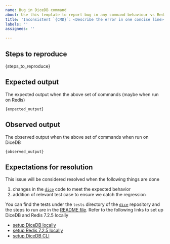 ```yaml
---
name: Bug in DiceDB command
about: Use this template to report bug in any command behaviour vs Redis
title: 'Inconsistent `{CMD}`: <Describe the error in one concise line>'
labels: ''
assignees: ''

---
```


## Steps to reproduce

{steps_to_reproduce}

## Expected output

The expected output when the above set of commands (maybe when run on Redis)

```
{expected_output}
```

## Observed output

The observed output when the above set of commands when run on DiceDB

```
{observed_output}
```

## Expectations for resolution

This issue will be considered resolved when the following things are done

1. changes in the [`dice`](https://github.com/dicedb/dice) code to meet the expected behavior
2. addition of relevant test case to ensure we catch the regression

You can find the tests under the `tests` directory of the [`dice`](https://github.com/dicedb/dice) repository and the steps to run are in the [README file](https://github.com/dicedb/dice). Refer to the following links to set up DiceDB and Redis 7.2.5 locally

- [setup DiceDB locally](https://github.com/dicedb/dice)
- [setup Redis 7.2.5 locally](https://gist.github.com/arpitbbhayani/94aedf279349303ed7394197976b6843)
- [setup DiceDB CLI](https://github.com/dicedb/dice)
